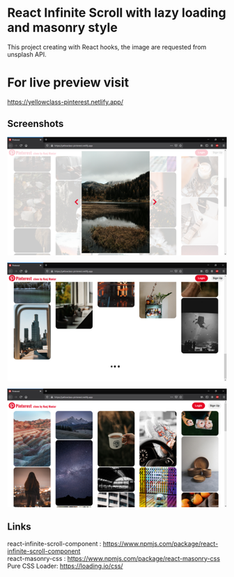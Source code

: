# React Infinite Scroll with lazy loading and masonry style
This project creating with React hooks, the image are requested from unsplash API.

# For live preview visit
https://yellowclass-pinterest.netlify.app/

## Screenshots
![Pinterest Home](./HomeScreen.png)<br />

![React Infinite Scroll](./InfiniteScroll.png) <br />

![Modal](./Modal.png)<br />

## Links
react-infinite-scroll-component :  https://www.npmjs.com/package/react-infinite-scroll-component <br/>
react-masonry-css :  https://www.npmjs.com/package/react-masonry-css <br>
Pure CSS Loader: https://loading.io/css/ <br/>